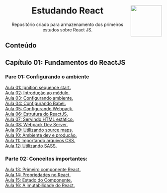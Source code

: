 <div align="center">
<a href="https://github.com/monicaquintal" target="_blank"><img align="right" height="100" src="https://cdn.jsdelivr.net/gh/devicons/devicon/icons/react/react-original.svg" /></a>
<h1>Estudando React</h1>
<p>Repositório criado para armazenamento dos primeiros estudos sobre React JS.</p>
</div>

<div id="conteudo" align="justify">

## Conteúdo

## Capítulo 01: Fundamentos do ReactJS

### Pare 01: Configurando o ambiente
<a href="./aulas/aula01.md">Aula 01: Ignition sequence start.</a><br>
<a href="./aulas/aula02.md">Aula 02: Introdução ao módulo.</a><br>
<a href="./aulas/aula03.md">Aula 03: Configurando ambiente.</a><br>
<a href="./aulas/aula04.md">Aula 04: Configurando Babel.</a><br>
<a href="./aulas/aula05.md">Aula 05: Configurando Webpack.</a><br>
<a href="./aulas/aula06.md">Aula 06: Estrutura do ReactJS.</a><br>
<a href="./aulas/aula07.md">Aula 07: Servindo HTML estático.</a><br>
<a href="./aulas/aula08.md">Aula 08: Webpack Dev Server.</a><br>
<a href="./aulas/aula09.md">Aula 09: Utilizando source maps.</a><br>
<a href="./aulas/aula10.md">Aula 10: Ambiente dev e produção.</a><br>
<a href="./aulas/aula11.md">Aula 11: Importando arquivos CSS.</a><br>
<a href="./aulas/aula12.md">Aula 12: Utilizando SASS.</a><br>

### Parte 02: Conceitos importantes:
<a href="./aulas/aula13.md">Aula 13: Primeiro componente React.</a><br>
<a href="./aulas/aula14.md">Aula 14: Propriedades no React.</a><br>
<a href="./aulas/aula15.md">Aula 15: Estado do Componente.</a><br>
<a href="./aulas/aula16.md">Aula 16: A imutabilidade do React.</a><br>